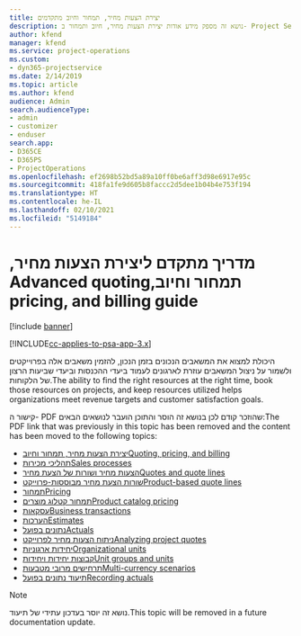 ```yaml
---
title: יצירת הצעות מחיר, תמחור וחיוב מתקדמים
description: נושא זה מספק מידע אודות יצירת הצעות מחיר, חיוב ותמחור ב- Project Service Automation.
author: kfend
manager: kfend
ms.service: project-operations
ms.custom:
- dyn365-projectservice
ms.date: 2/14/2019
ms.topic: article
ms.author: kfend
audience: Admin
search.audienceType:
- admin
- customizer
- enduser
search.app:
- D365CE
- D365PS
- ProjectOperations
ms.openlocfilehash: ef2698b52bd5a89a10ff0be6aff3d98e6917e95c
ms.sourcegitcommit: 418fa1fe9d605b8faccc2d5dee1b04b4e753f194
ms.translationtype: HT
ms.contentlocale: he-IL
ms.lasthandoff: 02/10/2021
ms.locfileid: "5149184"
---
```

# <a name="advanced-quoting-pricing-and-billing-guide"></a><span data-ttu-id="1d597-103">‏‫מדריך מתקדם ליצירת הצעות מחיר, תמחור וחיוב</span><span class="sxs-lookup"><span data-stu-id="1d597-103">Advanced quoting, pricing, and billing guide</span></span>

[!include [banner](../../includes/psa-now-project-operations.md)]

[!INCLUDE[cc-applies-to-psa-app-3.x](../../includes/cc-applies-to-psa-app-3x.md)]

<span data-ttu-id="1d597-104">היכולת למצוא את המשאבים הנכונים בזמן הנכון, להזמין משאבים אלה בפרוייקטים ולשמור על ניצול המשאבים עוזרת לארגונים לעמוד ביעדי ההכנסות וביעדי שביעות הרצון של הלקוחות.</span><span class="sxs-lookup"><span data-stu-id="1d597-104">The ability to find the right resources at the right time, book those resources on projects, and keep resources utilized helps organizations meet revenue targets and customer satisfaction goals.</span></span> 

<span data-ttu-id="1d597-105">קישור ה- PDF שהוזכר קודם לכן בנושא זה הוסר והתוכן הועבר לנושאים הבאים:</span><span class="sxs-lookup"><span data-stu-id="1d597-105">The PDF link that was previously in this topic has been removed and the content has been moved to the following topics:</span></span>

- [<span data-ttu-id="1d597-106">יצירת הצעות מחיר, תמחור וחיוב</span><span class="sxs-lookup"><span data-stu-id="1d597-106">Quoting, pricing, and billing</span></span>](../quote-bill-price.md)
- [<span data-ttu-id="1d597-107">תהליכי מכירות</span><span class="sxs-lookup"><span data-stu-id="1d597-107">Sales processes</span></span>](../basic-sales-process.md)
- [<span data-ttu-id="1d597-108">הצעות מחיר ושורות של הצעת מחיר</span><span class="sxs-lookup"><span data-stu-id="1d597-108">Quotes and quote lines</span></span>](../basic-quote-lines.md)
- [<span data-ttu-id="1d597-109">שורות הצעת מחיר מבוססות-פרוייקט</span><span class="sxs-lookup"><span data-stu-id="1d597-109">Product-based quote lines</span></span>](../product-based-quote-lines.md)
- [<span data-ttu-id="1d597-110">תמחור</span><span class="sxs-lookup"><span data-stu-id="1d597-110">Pricing</span></span>](../basic-pricing.md)
- [<span data-ttu-id="1d597-111">תמחור קטלוג מוצרים</span><span class="sxs-lookup"><span data-stu-id="1d597-111">Product catalog pricing</span></span>](../product-catalog-pricing.md)
- [<span data-ttu-id="1d597-112">עסקאות</span><span class="sxs-lookup"><span data-stu-id="1d597-112">Business transactions</span></span>](../basic-business-transactions.md)
- [<span data-ttu-id="1d597-113">הערכות</span><span class="sxs-lookup"><span data-stu-id="1d597-113">Estimates</span></span>](../estimates.md)
- [<span data-ttu-id="1d597-114">נתונים בפועל</span><span class="sxs-lookup"><span data-stu-id="1d597-114">Actuals</span></span>](../actuals.md)
- [<span data-ttu-id="1d597-115">ניתוח הצעות מחיר לפרוייקט</span><span class="sxs-lookup"><span data-stu-id="1d597-115">Analyzing project quotes</span></span>](../basic-analyzing-quotes.md)
- [<span data-ttu-id="1d597-116">יחידות ארגוניות</span><span class="sxs-lookup"><span data-stu-id="1d597-116">Organizational units</span></span>](../advanced-organizational.md)
- [<span data-ttu-id="1d597-117">קבוצות יחידות ויחידות</span><span class="sxs-lookup"><span data-stu-id="1d597-117">Unit groups and units</span></span>](../advanced-units.md)
- [<span data-ttu-id="1d597-118">תרחישים מרובי מטבעות</span><span class="sxs-lookup"><span data-stu-id="1d597-118">Multi-currency scenarios</span></span>](../advanced-currency.md)
- [<span data-ttu-id="1d597-119">תיעוד נתונים בפועל</span><span class="sxs-lookup"><span data-stu-id="1d597-119">Recording actuals</span></span>](../advanced-actuals.md)

> [!NOTE]
> <span data-ttu-id="1d597-120">נושא זה יוסר בעדכון עתידי של תיעוד.</span><span class="sxs-lookup"><span data-stu-id="1d597-120">This topic will be removed in a future documentation update.</span></span> 
